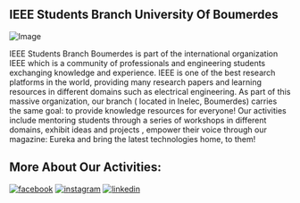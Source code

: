## IEEE Students Branch University Of Boumerdes

![Image](https://drive.google.com/uc?export=view&id=1NL3BzAMJ0772ruF1RaJrOKKemTnaNMDN "Welcome!")

IEEE Students Branch Boumerdes is part of the international organization IEEE which is a
community of professionals and engineering students exchanging knowledge and experience.
IEEE is one of the best research platforms in the world, providing many research papers and
learning resources in different domains such as electrical engineering. As part of this massive
organization, our branch ( located in Inelec, Boumerdes) carries the same goal: to provide knowledge resources for everyone!
Our activities include mentoring students through a series of workshops in different domains,
exhibit ideas and projects , empower their voice through our magazine: Eureka and bring the
latest technologies home, to them!

## More About Our Activities:

[1]: https://www.instagram.com/accounts/login/?next=/ieee.sb_boumerdes_university/
[2]: https://www.facebook.com/IEEE.UMBB?_rdc=1&_rdr
[3]: https://www.linkedin.com/company/ieee-student-branch-university-of-boumerdes/mycompany/

[![facebook](https://github.com/shikhar1020jais1/Git-Social/blob/master/Icons/Facebook.png (Facebook))][1]
[![instagram](https://github.com/shikhar1020jais1/Git-Social/blob/master/Icons/Instagram.png (Instagram))][2]
[![linkedin](https://github.com/shikhar1020jais1/Git-Social/blob/master/Icons/LinkedIn.png (LinkedIn))][3]

